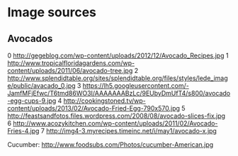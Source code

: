 # Image sources

## Avocados

0 http://gegeblog.com/wp-content/uploads/2012/12/Avocado_Recipes.jpg
1 http://www.tropicalfloridagardens.com/wp-content/uploads/2011/06/avocado-tree.jpg
2 http://www.splendidtable.org/sites/splendidtable.org/files/styles/lede_image/public/avacado_0.jpg
3 https://lh5.googleusercontent.com/-JamfMFjEfwc/T6tmd86WO3I/AAAAAAABzLc/9EUbyDmUfT4/s800/avocado-egg-cups-9.jpg
4 http://cookingstoned.tv/wp-content/uploads/2013/02/Avocado-Fried-Egg-790x570.jpg
5 http://feastsandfotos.files.wordpress.com/2008/08/avocado-slices-fix.jpg
6 http://www.acozykitchen.com/wp-content/uploads/2011/02/Avocado-Fries-4.jpg
7 http://img4-3.myrecipes.timeinc.net/i/may1/avocado-x.jpg

Cucumber: http://www.foodsubs.com/Photos/cucumber-American.jpg
